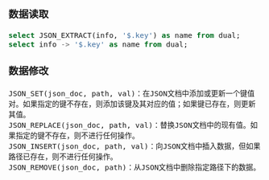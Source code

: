<span  style="font-family: Simsun,serif; font-size: 17px; ">

### 数据读取

~~~sql
select JSON_EXTRACT(info, '$.key') as name from dual;
select info -> '$.key' as name from dual;
~~~

### 数据修改

~~~
JSON_SET(json_doc, path, val)：在JSON文档中添加或更新一个键值对。如果指定的键不存在，则添加该键及其对应的值；如果键已存在，则更新其值。
JSON_REPLACE(json_doc, path, val)：替换JSON文档中的现有值。如果指定的键不存在，则不进行任何操作。
JSON_INSERT(json_doc, path, val)：向JSON文档中插入数据，但如果路径已存在，则不进行任何操作。
JSON_REMOVE(json_doc, path)：从JSON文档中删除指定路径下的数据。
~~~

</span>